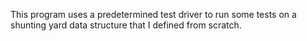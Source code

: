 This program uses a predetermined test driver to run some tests on a shunting yard data structure that I defined from scratch.